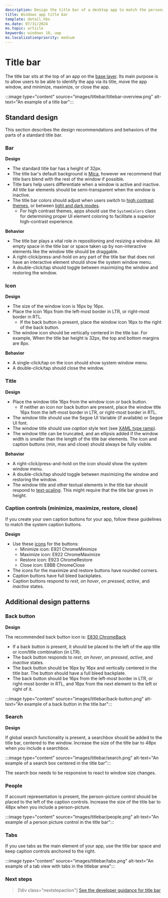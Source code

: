 ```yaml
---
description: Design the title bar of a desktop app to match the personality of the app.
title: Windows app title bar
template: detail.hbs
ms.date: 07/31/2024
ms.topic: article
keywords: windows 10, uwp
ms.localizationpriority: medium
---
```


# Title bar

The title bar sits at the top of an app on the [base layer](../signature-experiences/layering.md). Its main purpose is to allow users to be able to identify the app via its title, move the app window, and minimize, maximize, or close the app.

:::image type="content" source="images/titlebar/titlebar-overview.png" alt-text="An example of a title bar":::

## Standard design

This section describes the design recommendations and behaviors of the parts of a standard title bar.

### Bar

**Design**

- The standard title bar has a height of 32px.
- The title bar's default background is [Mica](../style/mica.md), however we recommend that title bars blend with the rest of the window if possible.
- Title bars help users differentiate when a window is active and inactive. All title bar elements should be semi-transparent when the window is inactive.
- The title bar colors should adjust when users switch to [high contrast themes](../accessibility/high-contrast-themes.md), or between [light and dark modes](../style/color.md).
  - For high contrast themes, apps should use the `SystemColors` class for determining proper UI element coloring to facilitate a superior high-contrast experience.

**Behavior**

- The title bar plays a vital role in repositioning and resizing a window. All empty space in the title bar or space taken up by non-interactive elements like the window title should be draggable.
- A right-click/press-and-hold on any part of the title bar that does not have an interactive element should show the system window menu.
- A double-click/tap should toggle between maximizing the window and restoring the window.

### Icon

**Design**

- The size of the window icon is 16px by 16px.
- Place the icon 16px from the left-most border in LTR, or right-most border in RTL.
  - If the back button is present, place the window icon 16px to the right of the back button.
- The window icon should be vertically centered in the title bar. For example, When the title bar height is 32px, the top and bottom margins are 8px.

**Behavior**

- A single-click/tap on the icon should show system window menu.
- A double-click/tap should close the window.

### Title

**Design**

- Place the window title 16px from the window icon or back button.
  - If neither an icon nor back button are present, place the window title 16px from the left-most border in LTR, or right-most border in RTL.
- The window title should use the Segoe UI Variable (if available) or Segoe UI font.
- The window title should use _caption_ style text (see [XAML type ramp](../../develop/platform/xaml/xaml-theme-resources.md#the-xaml-type-ramp)).
- The window title can be truncated, and an ellipsis added if the window width is smaller than the length of the title bar elements. The icon and caption buttons (min, max and close) should always be fully visible.

**Behavior**

- A right-click/press-and-hold on the icon should show the system window menu.
- A double-click/tap should toggle between maximizing the window and restoring the window.
- The window title and other textual elements in the title bar should respond to [text-scaling](../input/text-scaling.md). This might require that the title bar grows in height.

### Caption controls (minimize, maximize, restore, close)

If you create your own caption buttons for your app, follow these guidelines to match the system caption buttons.

**Design**

- Use these [icons](../style/segoe-fluent-icons-font.md) for the buttons:
  - Minimize icon: E921 ChromeMinimize
  - Maximize icon: E922 ChromeMaximize
  - Restore icon: E923 ChromeRestore
  - Close icon: E8BB ChromeClose
- The icons for the maximize and restore buttons have rounded corners.
- Caption buttons have full bleed backplates.
- Caption buttons respond to _rest_, _on hover_, _on pressed_, _active_, and _inactive_ states.

## Additional design patterns

### Back button

**Design**

The recommended back button icon is: [E830 ChromeBack](../style/segoe-fluent-icons-font.md)

- If a back button is present, it should be placed to the left of the app title or icon/title combination (in LTR).
- The back button responds to _rest_, _on hover_, _on pressed_, _active_, and _inactive_ states.
- The back button should be 16px by 16px and vertically centered in the title bar. The button should have a full bleed backplate.
- The back button should be 16px from the left-most border in LTR, or right-most border in RTL, and 16px from the next element to the left or right of it.

:::image type="content" source="images/titlebar/back-button.png" alt-text="An example of a back button in the title bar":::

### Search

**Design**

If global search functionality is present, a searchbox should be added to the title bar, centered to the window. Increase the size of the title bar to 48px when you include a searchbox.

:::image type="content" source="images/titlebar/search.png" alt-text="An example of a search box centered in the title bar":::

The search box needs to be responsive to react to window size changes.

### People

If account representation is present, the person-picture control should be placed to the left of the caption controls.
Increase the size of the title bar to 48px when you include a person-picture.

:::image type="content" source="images/titlebar/people.png" alt-text="An example of a person picture control in the title bar":::

### Tabs

If you use tabs as the main element of your app, use the title bar space and keep caption controls anchored to the right.

:::image type="content" source="images/titlebar/tabs.png" alt-text="An example of a tab view with tabs in the titlebar area":::

### Next steps

> [!div class="nextstepaction"]
> [See the developer guidance for title bar](../../develop/title-bar.md)
